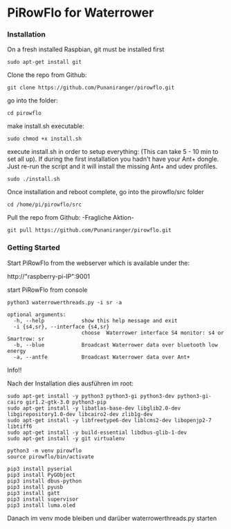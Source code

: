 # PiRowFlo for Waterrower

### Installation
On a fresh installed Raspbian, git must be installed first 

    sudo apt-get install git

Clone the repo from Github: 

    git clone https://github.com/Punaniranger/pirowflo.git
    
go into the folder: 

    cd pirowflo 

make install.sh executable: 

    sudo chmod +x install.sh

execute install.sh in order to setup everything: (This can take 5 - 10 min to set all up). If during the first installation
you hadn't have your Ant+ dongle. Just re-run the script and it will install the missing Ant+ and udev profiles.

    sudo ./install.sh 

Once installation and reboot complete, go into the pirowflo/src folder

    cd /home/pi/pirowflo/src

Pull the repo from Github:  -Fragliche Aktion-

    git pull https://github.com/Punaniranger/pirowflo.git








### Getting Started

Start PiRowFlo from the webserver which is available under the: 

http://"raspberry-pi-IP":9001 

start PiRowFlo from console 

  
    python3 waterrowerthreads.py -i sr -a
    
    optional arguments:
      -h, --help            show this help message and exit
      -i {s4,sr}, --interface {s4,sr}
                            choose  Waterrower interface S4 monitor: s4 or Smartrow: sr
      -b, --blue            Broadcast Waterrower data over bluetooth low energy
      -a, --antfe           Broadcast Waterrower data over Ant+


Info!!

Nach der Installation dies ausführen im root:

    sudo apt-get install -y python3 python3-gi python3-dev python3-gi-cairo gir1.2-gtk-3.0 python3-pip
    sudo apt-get install -y libatlas-base-dev libglib2.0-dev libgirepository1.0-dev libcairo2-dev zlib1g-dev
    sudo apt-get install -y libfreetype6-dev liblcms2-dev libopenjp2-7 libtiff6
    sudo apt-get install -y build-essential libdbus-glib-1-dev
    sudo apt-get install -y git virtualenv

    python3 -m venv pirowflo
    source pirowflo/bin/activate

    pip3 install pyserial
    pip3 install PyGObject
    pip3 install dbus-python
    pip3 install pyusb
    pip3 install gatt
    pip3 install supervisor
    pip3 install luma.oled

Danach im venv mode bleiben und darüber waterrowerthreads.py starten
